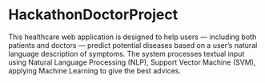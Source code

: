 # HackathonDoctorProject
This healthcare web application is designed to help users — including both patients and doctors — predict potential diseases based on a user’s natural language description of symptoms. The system processes textual input using Natural Language Processing (NLP), Support Vector Machine (SVM), applying Machine Learning to give the best advices.
